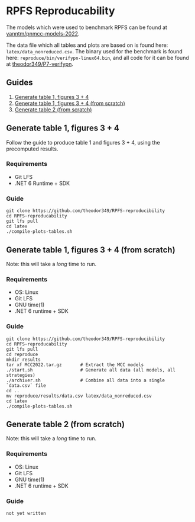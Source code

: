 # RPFS Reproducability
The models which were used to benchmark RPFS can be found at [yanntm/pnmcc-models-2022](https://github.com/yanntm/pnmcc-models-2022).

The data file which all tables and plots are based on is found here: `latex/data_nonreduced.csv`.
The binary used for the benchmark is found here: `reproduce/bin/verifypn-linux64.bin`, and all code for it can be found at [theodor349/P7-verifypn](https://github.com/theodor349/P7-verifypn/tree/RPFS).

## Guides
1. [Generate table 1, figures 3 + 4](https://github.com/theodor349/RPFS-reproducibility#generate-table-1-figures-3--4)
2. [Generate table 1, figures 3 + 4 (from scratch)](https://github.com/theodor349/RPFS-reproducibility#generate-table-1-figures-3--4-from-scratch)
3. [Generate table 2 (from scratch)](https://github.com/theodor349/RPFS-reproducibility#generate-table-2-from-scratch)

## Generate table 1, figures 3 + 4
Follow the guide to produce table 1 and figures 3 + 4, using the precomputed results.

### Requirements
 - Git LFS
 - .NET 6 Runtime + SDK

### Guide
    git clone https://github.com/theodor349/RPFS-reproducibility
    cd RPFS-reproducability
    git lfs pull
    cd latex
    ./compile-plots-tables.sh 

## Generate table 1, figures 3 + 4 (from scratch)
Note: this will take a *long* time to run.

### Requirements 
 - OS: Linux
 - Git LFS
 - GNU time(1)
 - .NET 6 runtime + SDK

### Guide 
    git clone https://github.com/theodor349/RPFS-reproducibility
    cd RPFS-reproducability
    git lfs pull
    cd reproduce
    mkdir results
    tar xf MCC2022.tar.gz       # Extract the MCC models
    ./start.sh                  # Generate all data (all models, all strategies)
    ./archiver.sh               # Combine all data into a single `data.csv` file
    cd ..
    mv reproduce/results/data.csv latex/data_nonreduced.csv
    cd latex
    ./compile-plots-tables.sh

## Generate table 2 (from scratch)
Note: this will take a *long* time to run.

### Requirements 
 - OS: Linux
 - Git LFS
 - GNU time(1)
 - .NET 6 runtime + SDK

### Guide 
    not yet written
